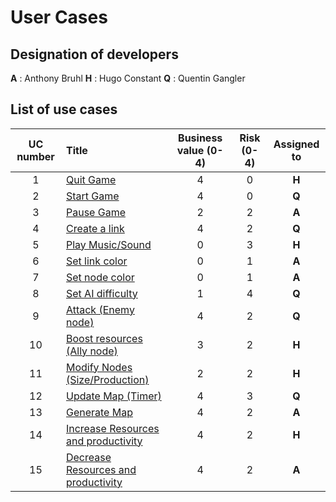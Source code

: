 # User Cases

## Designation of developers
**A** : Anthony Bruhl
**H** : Hugo Constant
**Q** : Quentin Gangler

## List of use cases
| UC number     | Title          | Business value (0-4) | Risk (0-4) | Assigned to |
| :-: |:-------------| :-----:| :---: | :--: |
|  1  | [Quit Game][UC1] | 4 | 0 | **H** |
|  2  | [Start Game][UC2] | 4 | 0 | **Q** |
|  3  | [Pause Game][UC3] | 2 | 2 | **A** |
|  4  | [Create a link][UC4] | 4 | 2 | **Q** |
|  5  | [Play Music/Sound][UC5] | 0 | 3 | **H** |
|  6  | [Set link color][UC6] | 0 | 1 | **A** |
|  7  | [Set node color][UC7] | 0 | 1 | **A** |
|  8  | [Set AI difficulty][UC8] | 1 | 4 | **Q** |
|  9  | [Attack (Enemy node)][UC9] | 4 | 2 | **Q** |
|  10  | [Boost resources (Ally node)][UC10] | 3 | 2 | **H** |
|  11  | [Modify Nodes (Size/Production)][UC11] | 2 | 2 | **H** |
|  12  | [Update Map (Timer)][UC12] | 4 | 3 | **Q** |
|  13  | [Generate Map][UC13] | 4 | 2 | **A** |
|  14  | [Increase Resources and productivity][UC14] | 4 | 2 | **H** |
|  15  | [Decrease Resources and productivity][UC15] | 4 | 2 | **A** |

[UC1]:UC/UC1.md
[UC2]:UC/UC2.md
[UC3]:UC/UC3.md
[UC4]:UC/UC4.md
[UC5]:UC/UC5.md
[UC6]:UC/UC6.md
[UC7]:UC/UC7.md
[UC8]:UC/UC8.md
[UC9]:UC/UC9.md
[UC10]:UC/UC10.md
[UC11]:UC/UC11.md
[UC12]:UC/UC12.md
[UC13]:UC/UC13.md
[UC14]:UC/UC14.md
[UC15]:UC/UC15.md

